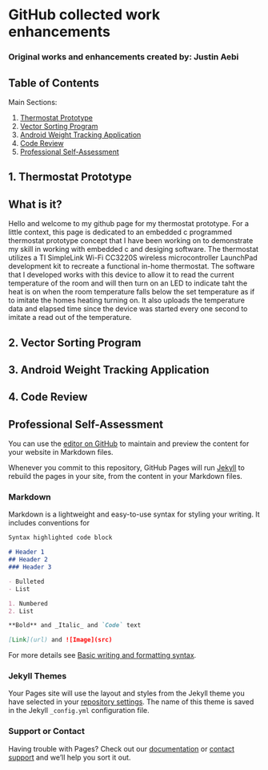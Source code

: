 # GitHub collected work enhancements
### Original works and enhancements created by: Justin Aebi

## Table of Contents

Main Sections:

1. <a href="Thermostat">Thermostat Prototype<a>
2. <a href="VS">Vector Sorting Program<a>
3. <a href="App">Android Weight Tracking Application<a>
4. <a href="Code Review">Code Review<a>
5. <a href="#PSA">Professional Self-Assessment<a>
  
## <a id="Thermostat">1. Thermostat Prototype<a>


## What is it?

Hello and welcome to my github page for my thermostat prototype. For a little context, this page is dedicated to an embedded c programmed thermostat prototype concept that I have been working on to demonstrate my skill in working with embedded c and desiging software. The thermostat utilizes a TI  SimpleLink Wi-Fi CC3220S wireless microcontroller LaunchPad development kit to recreate a functional in-home thermostat. The software that I developed works with this device to allow it to read the current temperature of the room and will then turn on an LED to indicate taht the heat is on when the room temperature falls below the set temperature as if to imitate the homes heating turning on. It also uploads the temperature data and elapsed time since the device was started every one second to imitate a read out of the temperature.

## <a id="VS">2. Vector Sorting Program<a>
  
## <a id="App">3. Android Weight Tracking Application<a>
  
## <a id="Code Review">4. Code Review<a>
  
## <a id="PSA">Professional Self-Assessment<a>
You can use the [editor on GitHub](https://github.com/MishievousCloud/MischievousCloud.github.io/edit/gh-pages/index.md) to maintain and preview the content for your website in Markdown files.

Whenever you commit to this repository, GitHub Pages will run [Jekyll](https://jekyllrb.com/) to rebuild the pages in your site, from the content in your Markdown files.

### Markdown

Markdown is a lightweight and easy-to-use syntax for styling your writing. It includes conventions for

```markdown
Syntax highlighted code block

# Header 1
## Header 2
### Header 3

- Bulleted
- List

1. Numbered
2. List

**Bold** and _Italic_ and `Code` text

[Link](url) and ![Image](src)
```


For more details see [Basic writing and formatting syntax](https://docs.github.com/en/github/writing-on-github/getting-started-with-writing-and-formatting-on-github/basic-writing-and-formatting-syntax).

### Jekyll Themes

Your Pages site will use the layout and styles from the Jekyll theme you have selected in your [repository settings](https://github.com/MishievousCloud/MischievousCloud.github.io/settings/pages). The name of this theme is saved in the Jekyll `_config.yml` configuration file.

### Support or Contact

Having trouble with Pages? Check out our [documentation](https://docs.github.com/categories/github-pages-basics/) or [contact support](https://support.github.com/contact) and we’ll help you sort it out.
